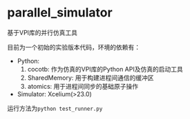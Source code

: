 # parallel_simulator
基于VPI库的并行仿真工具

目前为一个初始的实验版本代码，环境的依赖有：
+ Python:
    1. cocotb: 作为仿真的VPI库的Python API及仿真的启动工具
    2. SharedMemory: 用于构建进程间通信的缓冲区
    3. atomics: 用于进程间同步的基础原子操作
+ Simulator:
    Xcelium(>23.0)

运行方法为`python test_runner.py`

